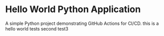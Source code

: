 # Hello World Python Application

A simple Python project demonstrating GitHub Actions for CI/CD.
this is a hello world tests
second test3